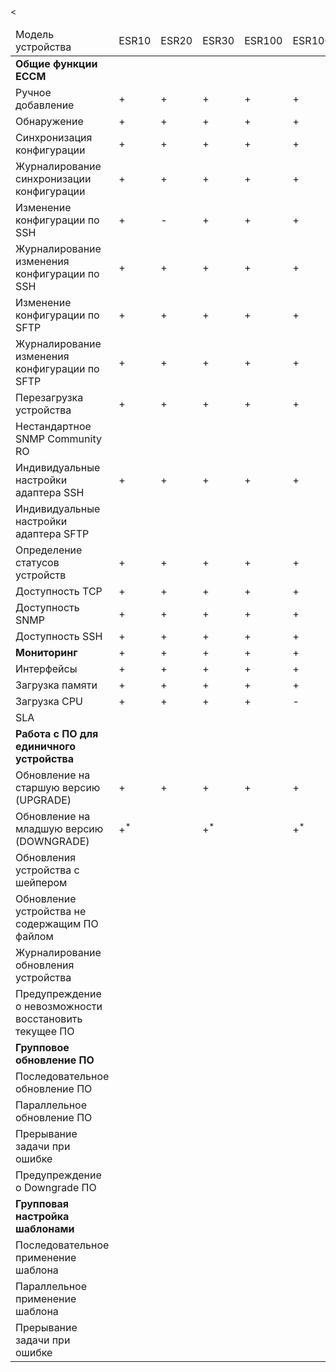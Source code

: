 <table>
<thead>
<td>Модель устройства</td>
<td>ESR10</td>
<td>ESR20</td><
<td>ESR30</td>
<td>ESR100</td>
<td>ESR1000</td>
<td>ESR1200</td>
<td>ESR1500</td>
<td>ESR1700</td>
<td>ESR3100</td>
<td>ESR15</td>
<td>ESR3200</td>
<td>ESR31</td>
</thead>
<tbody>


<tr>
<td><b>Общие функции ECCM</b></td>
</tr>

<tr> </tr>

<tr>
<td>Ручное добавление</td>
<td>+</td>
<td>+</td>
<td>+</td>
<td>+</td>
<td>+</td>
<td>+</td>
<td>+</td>
<td>+</td>
<td>+</td>
<td>+</td>
<td>+</td>
<td>+</td>
</tr>


<td>Обнаружение</td>
<td>+</td>
<td>+</td>
<td>+</td>
<td>+</td>
<td>+</td>
<td>+</td>
<td>+</td>
<td>+</td>
<td>+</td>
<td>+</td>
<td>+</td>
<td> <a href=http://red.eltex.loc/issues/289950 a> #289950 </a> </td>




<tr>
<td>Синхронизация конфигурации</td>
<td>+</td>
<td>+</td>
<td>+</td>
<td>+</td>
<td>+</td>
<td>+</td>
<td>+</td>
<td> <a href=http://red.eltex.loc/issues/290407> #290407 </a> </td>
<td>+</td>
<td>+</td>
<td>+</td>
<td>+</td>

</tr>

<tr>
<td>Журналирование синхронизации конфигурации</td>
<td>+</td>
<td>+</td>
<td>+</td>
<td>+</td>
<td>+</td>
<td>+</td>
<td>+</td>
<td>+</td>
<td>+</td>
<td>+</td>
<td>+</td>
<td>+</td>

</tr>

<tr>
<td>Изменение конфигурации по SSH</td>
<td>+</td>
<td>-</td>
<td>+</td>
<td>+</td>
<td>+</td>
<td>+</td>
<td>+</td>
<td>-</td>
<td>+</td>
<td>+</td>
<td>+</td>
<td>-</td>

</tr>

<tr>
<td>Журналирование изменения конфигурации по SSH</td>
<td>+</td>
<td>+</td>
<td>+</td>
<td>+</td>
<td>+</td>
<td>+</td>
<td>+</td>
<td>+</td>
<td>+</td>
<td>+</td>
<td>+</td>
<td>+</td>
</tr>

<tr>
<td>Изменение конфигурации по SFTP</td>
<td>+</td>
<td>+</td>
<td>+</td>
<td>+</td>
<td>+</td>
<td>+</td>
<td>+</td>
<td>+</td>
<td>+</td>
<td>+</td>
<td>+</td>
<td>-</td>
</tr>

<tr>
<td>Журналирование изменения конфигурации по SFTP</td>
<td>+</td>
<td>+</td>
<td>+</td>
<td>+</td>
<td>+</td>
<td>+</td>
<td>+</td>
<td>+</td>
<td>+</td>
<td>+</td>
<td>+</td>
<td>-</td>
<tr>

<td>Перезагрузка устройства</td>
<td>+</td>
<td>+</td>
<td>+</td>
<td>+</td>
<td>+</td>
<td>-</td>
<td>+</td>
<td>-</td>
<td>+</td>
<td>+</td>
<td>+</td>
<td>+</td>
</tr>

<tr>
<td>Нестандартное SNMP Community RO</td>
<td> </td>
<td> </td>
<td> </td>
<td> </td>
<td> </td>
<td> </td>
<td> </td>
<td> </td>
<td> </td>
<td> </td>
<td> </td>
<td> </td>
</tr>

<tr>
<td>Индивидуальные настройки адаптера SSH</td>
<td>+</td>
<td>+</td>
<td>+</td>
<td>+</td>
<td>+</td>
<td>+</td>
<td>+</td>
<td>+</td>
<td>+</td>
<td>+</td>
<td>+</td>
<td>+</td>
</tr>

<tr>
<td>Индивидуальные настройки адаптера SFTP</td>
<td> </td>
<td> </td>
<td> </td>
<td> </td>
<td> </td>
<td> </td>
<td> </td>
<td> </td>
<td> </td>
<td> </td>
<td> </td>
<td> </td>
</tr>

<tr>
<td>Определение статусов устройств</td>
<td>+</td>
<td>+</td>
<td>+</td>
<td>+</td>
<td>+</td>
<td>+</td>
<td>+</td>
<td>+</td>
<td>+</td>
<td>+</td>
<td>+</td>
<td>+</td>
</tr>

<tr>
<td>Доступность TCP</td>
<td>+</td>
<td>+</td>
<td>+</td>
<td>+</td>
<td>+</td>
<td>+</td>
<td>+</td>
<td>+</td>
<td>+</td>
<td>+</td>
<td>+</td>
<td>+</td>
</tr>

<tr>
<td>Доступность SNMP</td>
<td>+</td>
<td>+</td>
<td>+</td>
<td>+</td>
<td>+</td>
<td>+</td>
<td>+</td>
<td>+</td>
<td>+</td>
<td>+</td>
<td>+</td>
<td>+</td>
</tr>


<tr>
<td>Доступность SSH</td>
<td>+</td>
<td>+</td>
<td>+</td>
<td>+</td>
<td>+</td>
<td>+</td>
<td>+</td>
<td>+</td>
<td>+</td>
<td>+</td>
<td>+</td>
<td>+</td>
</tr>


<tr>
<td><b>Мониторинг</b></td>
<td>+</td>
<td>+</td>
<td>+</td>
<td>+</td>
<td>+</td>
<td>+</td>
<td>+</td>
<td>+</td>
<td>+</td>
<td>+</td>
<td>+</td>
<td>+</td>
</tr>

<tr>
<td>Интерфейсы</td>
<td>+</td>
<td>+</td>
<td>+</td>
<td>+</td>
<td>+</td>
<td>+</td>
<td>+</td>
<td>+</td>
<td>+</td>
<td>+</td>
<td>+</td>
<td>+</td>
</tr>

<tr>
<td>Загрузка памяти</td>
<td>+</td>
<td>+</td>
<td>+</td>
<td>+</td>
<td>+</td>
<td>+</td>
<td>+</td>
<td>+</td>
<td>+</td>
<td>+</td>
<td>+</td>
<td>+</td>

</tr>

<tr>
<td>Загрузка CPU</td>
<td>+</td>
<td>+</td>
<td>+</td>
<td>+</td>
<td>-</td>
<td>-</td>
<td>-</td>
<td>-</td>
<td>-</td>
<td>+</td>
<td>-</td>
<td>+</td>

</tr>

<tr>
<td>SLA</td>
<td colspan="9" align="center">+</td>
<td></td>
</tr>

<tr>
<td><b>Работа с ПО для единичного устройства</b></td>
</tr>

<tr>
<td>Обновление на старшую версию (UPGRADE)</td>
<td>+</td>
<td>+</td>
<td>+</td>
<td>+</td>
<td>+</td>
<td>+</td>
<td>+</td>
<td>-</td>
<td>+</td>
<td>+</td>
<td>-</td>
<td>+</td>
</tr>

<tr>
<td>Обновление на младшую версию (DOWNGRADE)</td>
<td>+<sup>*</sup><td>
<td>+<sup>*</sup><td>
<td>+<sup>*</sup><td>
<td>+<sup>*</sup><td>
<td>+<sup>*</sup><td>
<td>+<sup>*</sup><td>
<td>+<sup>*</sup><td>
<td>+<sup>*</sup><td>
<td>+<sup>*</sup><td>
<td>+<sup>*</sup><td>
<td>+<sup>*</sup><td>
<td>+<sup>*</sup><td>
</tr>

<tr>
<td>Обновления устройства с шейпером</td>
<td colspan="9" align="center">-</td>
</tr>

<tr>
<td>Обновление устройства не содержащим ПО файлом</td>
<td colspan="9" align="center">+</td>
<td></td>
</tr>

<tr>
<td>Журналирование обновления устройства</td>
<td colspan="9" align="center">+</td>
<td></td>
</tr>

<tr>
<td>Предупреждение о невозможности восстановить текущее ПО</td>
<td colspan="9" align="center">+</td>
<td></td>
</tr>

<tr>
<td><b>Групповое обновление ПО</b></td>
</tr>

<tr>
<td>Последовательное обновление ПО</td>
<td colspan="9" align="center">+</td>
<td></td>
</tr>

<tr>
<td>Параллельное обновление ПО</td>
<td colspan="9" align="center">+</td>
<td></td>
</tr>

<tr>
<td>Прерывание задачи при ошибке</td>
<td colspan="9" align="center">+</td>
<td></td>
</tr>

<tr>
<td>Предупреждение о Downgrade ПО</td>
<td colspan="9" align="center">+</td>
<td></td>
</tr>

<tr>
<td><b>Групповая настройка шаблонами</b></td>
</tr>

<tr>
<td>Последовательное применение шаблона</td>
<td colspan="9" align="center">+</td>
<td></td>
</tr>

<tr>
<td>Параллельное применение шаблона</td>
<td colspan="9" align="center">+</td>
<td></td>
</tr>

<tr>
<td>Прерывание задачи при ошибке</td>
<td colspan="9" align="center">+</td>
<td></td>
</tbody>
</table>
